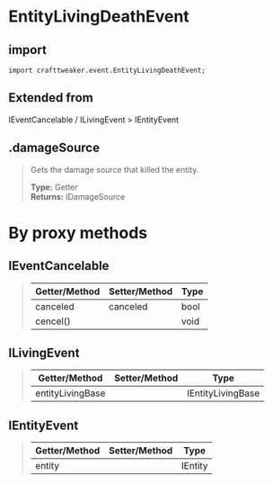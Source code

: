 # EntityLivingDeathEvent

## import
`import crafttweaker.event.EntityLivingDeathEvent;`

## Extended from
IEventCancelable / ILivingEvent > IEntityEvent

## .damageSource
> Gets the damage source that killed the entity.
>
> **Type:** Getter  
> **Returns:** IDamageSource

# By proxy methods

## IEventCancelable
> | Getter/Method   | Setter/Method     | Type                  |
> |-----------------|-------------------|-----------------------|
> | canceled        | canceled          | bool                  |
> | cencel()        |                   | void                  |

## ILivingEvent
> | Getter/Method   | Setter/Method     | Type                  |
> |-----------------|-------------------|-----------------------|
> | entityLivingBase|                   | IEntityLivingBase     |

## IEntityEvent
> | Getter/Method   | Setter/Method     | Type                  |
> |-----------------|-------------------|-----------------------|
> | entity          |                   | IEntity               |